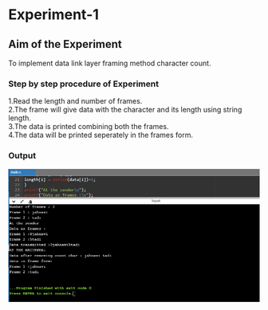 # Experiment-1

## Aim of the Experiment
To implement data link layer framing method character count.

### Step by step procedure of Experiment
1.Read the length and number of frames.\
2.The frame will give data with the character and its length using string length.\
3.The data is printed combining both the frames.\
4.The data will be printed seperately in the frames form.

### Output

![Output](Output.png)


